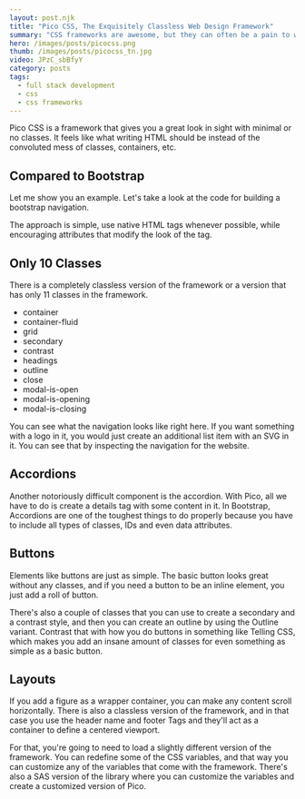 ```yaml
---
layout: post.njk
title: "Pico CSS, The Exquisitely Classless Web Design Framework"
summary: "CSS frameworks are awesome, but they can often be a pain to work with. The classes you have to write get complex quickly. The main concept behind Pico is to let you create as much content as possible with little or no classes."
hero: /images/posts/picocss.png
thumb: /images/posts/picocss_tn.jpg
video: JPzC_sbBfyY
category: posts
tags:
  - full stack development
  - css
  - css frameworks
---
```


Pico CSS is a framework that gives you a great look in sight with minimal or no classes. It feels like what writing HTML should be instead of the convoluted mess of classes, containers, etc.

## Compared to Bootstrap

Let me show you an example. Let's take a look at the code for building a bootstrap navigation.

The approach is simple, use native HTML tags whenever possible, while encouraging attributes that modify the look of the tag.

## Only 10 Classes

There is a completely classless version of the framework or a version that has only 11 classes in the framework.

- container
- container-fluid
- grid
- secondary
- contrast
- headings
- outline
- close
- modal-is-open
- modal-is-opening
- modal-is-closing

You can see what the navigation looks like right here. If you want something with a logo in it, you would just create an additional list item with an SVG in it. You can see that by inspecting the navigation for the website.

## Accordions

Another notoriously difficult component is the accordion. With Pico, all we have to do is create a details tag with some content in it. In Bootstrap, Accordions are one of the toughest things to do properly because you have to include all types of classes, IDs and even data attributes.

## Buttons

Elements like buttons are just as simple. The basic button looks great without any classes, and if you need a button to be an inline element, you just add a roll of button.

There's also a couple of classes that you can use to create a secondary and a contrast style, and then you can create an outline by using the Outline variant. Contrast that with how you do buttons in something like Telling CSS, which makes you add an insane amount of classes for even something as simple as a basic button.

## Layouts

If you add a figure as a wrapper container, you can make any content scroll horizontally. There is also a classless version of the framework, and in that case you use the header name and footer Tags and they'll act as a container to define a centered viewport.

For that, you're going to need to load a slightly different version of the framework. You can redefine some of the CSS variables, and that way you can customize any of the variables that come with the framework. There's also a SAS version of the library where you can customize the variables and create a customized version of Pico.
